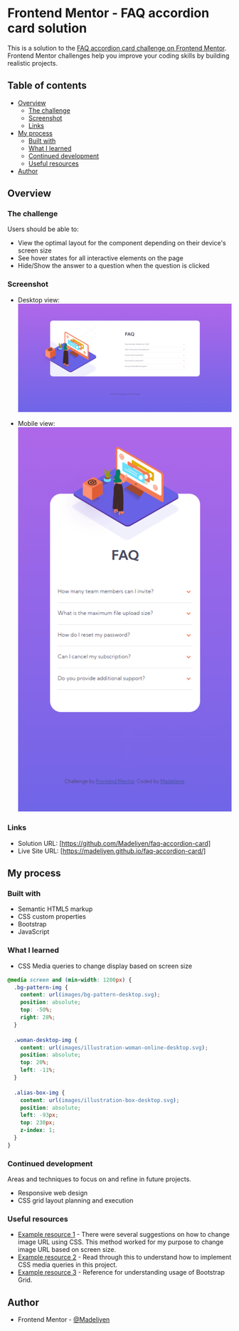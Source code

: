 # Frontend Mentor - FAQ accordion card solution

This is a solution to the [FAQ accordion card challenge on Frontend Mentor](https://www.frontendmentor.io/challenges/faq-accordion-card-XlyjD0Oam). Frontend Mentor challenges help you improve your coding skills by building realistic projects.

## Table of contents

- [Overview](#overview)
  - [The challenge](#the-challenge)
  - [Screenshot](#screenshot)
  - [Links](#links)
- [My process](#my-process)
  - [Built with](#built-with)
  - [What I learned](#what-i-learned)
  - [Continued development](#continued-development)
  - [Useful resources](#useful-resources)
- [Author](#author)

## Overview

### The challenge

Users should be able to:

- View the optimal layout for the component depending on their device's screen size
- See hover states for all interactive elements on the page
- Hide/Show the answer to a question when the question is clicked

### Screenshot

- Desktop view: <br>
![](./screenshots/Desktop-Screenshot.png)

- Mobile view: <br>
![](./screenshots/Mobile-Screenshot.png)

### Links

- Solution URL: [https://github.com/Madeliyen/faq-accordion-card]
- Live Site URL: [https://madeliyen.github.io/faq-accordion-card/]

## My process

### Built with

- Semantic HTML5 markup
- CSS custom properties
- Bootstrap
- JavaScript

### What I learned

- CSS Media queries to change display based on screen size
```css
@media screen and (min-width: 1200px) {
  .bg-pattern-img {
    content: url(images/bg-pattern-desktop.svg);
    position: absolute;
    top: -50%;
    right: 28%;
  }

  .woman-desktop-img {
    content: url(images/illustration-woman-online-desktop.svg);
    position: absolute;
    top: 20%;
    left: -11%;
  }

  .alias-box-img {
    content: url(images/illustration-box-desktop.svg);
    position: absolute;
    left: -93px;
    top: 230px;
    z-index: 1;
  }
}
```

### Continued development

Areas and techniques to focus on and refine in future projects.
- Responsive web design
- CSS grid layout planning and execution

### Useful resources

- [Example resource 1](https://stackoverflow.com/questions/2182716/is-it-possible-to-set-the-equivalent-of-a-src-attribute-of-an-img-tag-in-css) - There were several suggestions on how to change image URL using CSS. This method worked for my purpose to change image URL based on screen size.
- [Example resource 2](https://www.w3schools.com/css/css_rwd_mediaqueries.asp) - Read through this to understand how to implement CSS media queries in this project.
- [Example resource 3](https://www.w3schools.com/bootstrap/bootstrap_grid_examples.asp) - Reference for understanding usage of Bootstrap Grid.

## Author

- Frontend Mentor - [@Madeliyen](https://www.frontendmentor.io/profile/Madeliyen)
